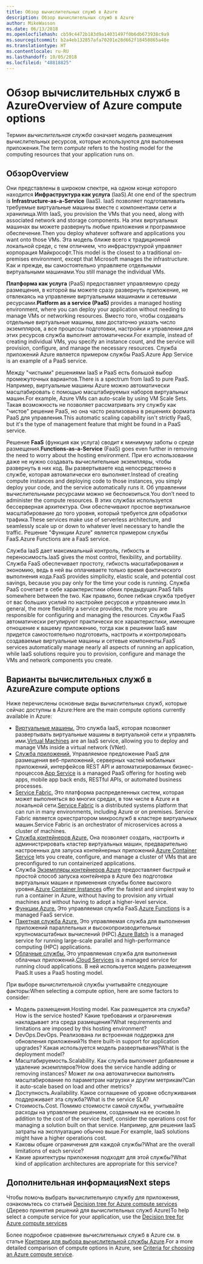 ```yaml
---
title: Обзор вычислительных служб в Azure
description: Обзор вычислительных служб в Azure
author: MikeWasson
ms.date: 06/13/2018
ms.openlocfilehash: cb59c4472b183d9a14031497f0b6db673938c9a9
ms.sourcegitcommit: b2a4eb132857afa70201e28d662f18458865a48e
ms.translationtype: HT
ms.contentlocale: ru-RU
ms.lasthandoff: 10/05/2018
ms.locfileid: "48818825"
---
```

# <a name="overview-of-azure-compute-options"></a><span data-ttu-id="9eaeb-103">Обзор вычислительных служб в Azure</span><span class="sxs-lookup"><span data-stu-id="9eaeb-103">Overview of Azure compute options</span></span>

<span data-ttu-id="9eaeb-104">Термин *вычислительная служба* означает модель размещения вычислительных ресурсов, которые используются для выполнения приложения.</span><span class="sxs-lookup"><span data-stu-id="9eaeb-104">The term *compute* refers to the hosting model for the computing resources that your application runs on.</span></span> 

## <a name="overview"></a><span data-ttu-id="9eaeb-105">Обзор</span><span class="sxs-lookup"><span data-stu-id="9eaeb-105">Overview</span></span>

<span data-ttu-id="9eaeb-106">Они представлены в широком спектре, на одном конце которого находится **Инфраструктура как услуга** (IaaS).</span><span class="sxs-lookup"><span data-stu-id="9eaeb-106">At one end of the spectrum is **Infrastructure-as-a-Service** (IaaS).</span></span> <span data-ttu-id="9eaeb-107">IaaS позволяет подготавливать требуемые виртуальные машины вместе с компонентами сети и хранилища.</span><span class="sxs-lookup"><span data-stu-id="9eaeb-107">With IaaS, you provision the VMs that you need, along with associated network and storage components.</span></span> <span data-ttu-id="9eaeb-108">На этих виртуальных машинах вы можете развернуть любые приложения и программное обеспечение.</span><span class="sxs-lookup"><span data-stu-id="9eaeb-108">Then you deploy whatever software and applications you want onto those VMs.</span></span> <span data-ttu-id="9eaeb-109">Эта модель ближе всего к традиционной локальной среде, с тем отличием, что инфраструктурой управляет корпорация Майкрософт.</span><span class="sxs-lookup"><span data-stu-id="9eaeb-109">This model is the closest to a traditional on-premises environment, except that Microsoft manages the infrastructure.</span></span> <span data-ttu-id="9eaeb-110">Как и прежде, вы самостоятельно управляете отдельными виртуальными машинами.</span><span class="sxs-lookup"><span data-stu-id="9eaeb-110">You still manage the individual VMs.</span></span>  

<span data-ttu-id="9eaeb-111">**Платформа как услуга** (PaaS) предоставляет управляемую среду размещения, в которой вы можете сразу развернуть приложение, не отвлекаясь на управление виртуальными машинами и сетевыми ресурсами.</span><span class="sxs-lookup"><span data-stu-id="9eaeb-111">**Platform as a service (PaaS)** provides a managed hosting environment, where you can deploy your application without needing to manage VMs or networking resources.</span></span> <span data-ttu-id="9eaeb-112">Вместо того, чтобы создавать отдельные виртуальные машины, вам достаточно указать число экземпляров, а все процессы подготовки, настройки и управления для этих ресурсов служба выполнит автоматически.</span><span class="sxs-lookup"><span data-stu-id="9eaeb-112">For example, instead of creating individual VMs, you specify an instance count, and the service will provision, configure, and manage the necessary resources.</span></span> <span data-ttu-id="9eaeb-113">Служба приложений Azure является примером службы PaaS.</span><span class="sxs-lookup"><span data-stu-id="9eaeb-113">Azure App Service is an example of a PaaS service.</span></span>

<span data-ttu-id="9eaeb-114">Между "чистыми" решениями IaaS и PaaS есть большой выбор промежуточных вариантов.</span><span class="sxs-lookup"><span data-stu-id="9eaeb-114">There is a spectrum from IaaS to pure PaaS.</span></span> <span data-ttu-id="9eaeb-115">Например, виртуальные машины Azure можно автоматически масштабировать с помощью масштабируемых наборов виртуальных машин.</span><span class="sxs-lookup"><span data-stu-id="9eaeb-115">For example, Azure VMs can auto-scale by using VM Scale Sets.</span></span> <span data-ttu-id="9eaeb-116">Такая возможность не позволяет рассматривать эту службу как "чистое" решение PaaS, но она часто реализована в решениях формата PaaS для управления.</span><span class="sxs-lookup"><span data-stu-id="9eaeb-116">This automatic scaling capability isn't strictly PaaS, but it's the type of management feature that might be found in a PaaS service.</span></span>

<span data-ttu-id="9eaeb-117">Решение **FaaS** (функция как услуга) сводит к минимуму заботы о среде размещения.</span><span class="sxs-lookup"><span data-stu-id="9eaeb-117">**Functions-as-a-Service** (FaaS) goes even further in removing the need to worry about the hosting environment.</span></span> <span data-ttu-id="9eaeb-118">При его использовании даже не нужно создавать вычислительные экземпляры, чтобы развернуть в них код. Вы развертываете код непосредственно в службе, которая автоматически его выполняет.</span><span class="sxs-lookup"><span data-stu-id="9eaeb-118">Instead of creating compute instances and deploying code to those instances, you simply deploy your code, and the service automatically runs it.</span></span> <span data-ttu-id="9eaeb-119">Об управлении вычислительными ресурсами можно не беспокоиться.</span><span class="sxs-lookup"><span data-stu-id="9eaeb-119">You don’t need to administer the compute resources.</span></span> <span data-ttu-id="9eaeb-120">В этих службах используется бессерверная архитектура. Они обеспечивают простое вертикальное масштабирование до того уровня, который требуется для обработки трафика.</span><span class="sxs-lookup"><span data-stu-id="9eaeb-120">These services make use of serverless architecture, and seamlessly scale up or down to whatever level necessary to handle the traffic.</span></span> <span data-ttu-id="9eaeb-121">Решение "Функции Azure" является примером службы FaaS.</span><span class="sxs-lookup"><span data-stu-id="9eaeb-121">Azure Functions are a FaaS service.</span></span>

<span data-ttu-id="9eaeb-122">Служба IaaS дает максимальный контроль, гибкость и переносимость.</span><span class="sxs-lookup"><span data-stu-id="9eaeb-122">IaaS gives the most control, flexibility, and portability.</span></span> <span data-ttu-id="9eaeb-123">Служба FaaS обеспечивает простоту, гибкость масштабирования и экономию, ведь в ней вы оплачиваете только время фактического выполнения кода.</span><span class="sxs-lookup"><span data-stu-id="9eaeb-123">FaaS provides simplicity, elastic scale, and potential cost savings, because you pay only for the time your code is running.</span></span> <span data-ttu-id="9eaeb-124">Служба PaaS сочетает в себе характеристики обеих предыдущих.</span><span class="sxs-lookup"><span data-stu-id="9eaeb-124">PaaS falls somewhere between the two.</span></span> <span data-ttu-id="9eaeb-125">Как правило, более гибкая служба требует от вас больших усилий по настройке ресурсов и управлению ими.</span><span class="sxs-lookup"><span data-stu-id="9eaeb-125">In general, the more flexibility a service provides, the more you are responsible for configuring and managing the resources.</span></span> <span data-ttu-id="9eaeb-126">Службы FaaS автоматически регулируют практически все характеристики, имеющие отношение к вашему приложению, тогда как в решении IaaS вам придется самостоятельно подготовить, настроить и контролировать создаваемые виртуальные машины и сетевые компоненты.</span><span class="sxs-lookup"><span data-stu-id="9eaeb-126">FaaS services automatically manage nearly all aspects of running an application, while IaaS solutions require you to provision, configure and manage the VMs and network components you create.</span></span>

## <a name="azure-compute-options"></a><span data-ttu-id="9eaeb-127">Варианты вычислительных служб в Azure</span><span class="sxs-lookup"><span data-stu-id="9eaeb-127">Azure compute options</span></span>

<span data-ttu-id="9eaeb-128">Ниже перечислены основные виды вычислительных служб, которые сейчас доступны в Azure:</span><span class="sxs-lookup"><span data-stu-id="9eaeb-128">Here are the main compute options currently available in Azure:</span></span>

- <span data-ttu-id="9eaeb-129">[Виртуальные машины.](/azure/virtual-machines/) Это служба IaaS, которая позволяет развертывать виртуальные машины в виртуальной сети и управлять ими.</span><span class="sxs-lookup"><span data-stu-id="9eaeb-129">[Virtual Machines](/azure/virtual-machines/) are an IaaS service, allowing you to deploy and manage VMs inside a virtual network (VNet).</span></span>
- <span data-ttu-id="9eaeb-130">[Служба приложений.](/azure/app-service/app-service-value-prop-what-is) Управляемое предложение PaaS для размещения веб-приложений, серверных частей мобильных приложений, интерфейсов REST API и автоматизированных бизнес-процессов.</span><span class="sxs-lookup"><span data-stu-id="9eaeb-130">[App Service](/azure/app-service/app-service-value-prop-what-is) is a managed PaaS offering for hosting web apps, mobile app back ends, RESTful APIs, or automated business processes.</span></span>
- <span data-ttu-id="9eaeb-131">[Service Fabric.](/azure/service-fabric/service-fabric-overview) Это платформа распределенных систем, которая может выполняться во многих средах, в том числе в Azure и в локальной сети.</span><span class="sxs-lookup"><span data-stu-id="9eaeb-131">[Service Fabric](/azure/service-fabric/service-fabric-overview) is a distributed systems platform that can run in many environments, including Azure or on premises.</span></span> <span data-ttu-id="9eaeb-132">Service Fabric является оркестратором микрослужб в кластере виртуальных машин.</span><span class="sxs-lookup"><span data-stu-id="9eaeb-132">Service Fabric is an orchestrator of microservices across a cluster of machines.</span></span> 
- <span data-ttu-id="9eaeb-133">[Служба контейнеров Azure.](/azure/container-service/container-service-intro) Она позволяет создать, настроить и администрировать кластер виртуальных машин, предварительно настроенных для запуска контейнерных приложений.</span><span class="sxs-lookup"><span data-stu-id="9eaeb-133">[Azure Container Service](/azure/container-service/container-service-intro) lets you create, configure, and manage a cluster of VMs that are preconfigured to run containerized applications.</span></span>
- <span data-ttu-id="9eaeb-134">Служба [Экземпляры контейнеров Azure](/azure/container-instances/container-instances-overview) предоставляет быстрый и простой способ запуска контейнера в Azure без подготовки виртуальных машин и применения службы более высокого уровня.</span><span class="sxs-lookup"><span data-stu-id="9eaeb-134">[Azure Container Instances](/azure/container-instances/container-instances-overview) offer the fastest and simplest way to run a container in Azure, without having to provision any virtual machines and without having to adopt a higher-level service.</span></span>
- <span data-ttu-id="9eaeb-135">[Функции Azure.](/azure/azure-functions/functions-overview) Это управляемая служба FaaS.</span><span class="sxs-lookup"><span data-stu-id="9eaeb-135">[Azure Functions](/azure/azure-functions/functions-overview) is a managed FaaS service.</span></span>
- <span data-ttu-id="9eaeb-136">[Пакетная служба Azure.](/azure/batch/batch-technical-overview) Это управляемая служба для выполнения приложений параллельных и высокопроизводительных крупномасштабных вычислений (HPC).</span><span class="sxs-lookup"><span data-stu-id="9eaeb-136">[Azure Batch](/azure/batch/batch-technical-overview) is a managed service for running large-scale parallel and high-performance computing (HPC) applications.</span></span>
- <span data-ttu-id="9eaeb-137">[Облачные службы.](/azure/cloud-services/cloud-services-choose-me) Это управляемая служба для выполнения облачных приложений.</span><span class="sxs-lookup"><span data-stu-id="9eaeb-137">[Cloud Services](/azure/cloud-services/cloud-services-choose-me) is a managed service for running cloud applications.</span></span> <span data-ttu-id="9eaeb-138">В ней используется модель размещения PaaS.</span><span class="sxs-lookup"><span data-stu-id="9eaeb-138">It uses a PaaS hosting model.</span></span> 

<span data-ttu-id="9eaeb-139">При выборе вычислительной службы учитывайте следующие факторы:</span><span class="sxs-lookup"><span data-stu-id="9eaeb-139">When selecting a compute option, here are some factors to consider:</span></span>

- <span data-ttu-id="9eaeb-140">Модель размещения.</span><span class="sxs-lookup"><span data-stu-id="9eaeb-140">Hosting model.</span></span> <span data-ttu-id="9eaeb-141">Как размещается эта служба?</span><span class="sxs-lookup"><span data-stu-id="9eaeb-141">How is the service hosted?</span></span> <span data-ttu-id="9eaeb-142">Какие требования и ограничения накладывает эта среда размещения?</span><span class="sxs-lookup"><span data-stu-id="9eaeb-142">What requirements and limitations are imposed by this hosting environment?</span></span> 
- <span data-ttu-id="9eaeb-143">DevOps.</span><span class="sxs-lookup"><span data-stu-id="9eaeb-143">DevOps.</span></span> <span data-ttu-id="9eaeb-144">Реализована ли встроенная поддержка для обновления приложений?</span><span class="sxs-lookup"><span data-stu-id="9eaeb-144">Is there built-in support for application upgrades?</span></span> <span data-ttu-id="9eaeb-145">Какая используется модель развертывания?</span><span class="sxs-lookup"><span data-stu-id="9eaeb-145">What is the deployment model?</span></span>
- <span data-ttu-id="9eaeb-146">Масштабируемость.</span><span class="sxs-lookup"><span data-stu-id="9eaeb-146">Scalability.</span></span> <span data-ttu-id="9eaeb-147">Как служба выполняет добавление и удаление экземпляров?</span><span class="sxs-lookup"><span data-stu-id="9eaeb-147">How does the service handle adding or removing instances?</span></span> <span data-ttu-id="9eaeb-148">Может ли она автоматически выполнять масштабирование по параметрам нагрузки и другим метрикам?</span><span class="sxs-lookup"><span data-stu-id="9eaeb-148">Can it auto-scale based on load and other metrics?</span></span> 
- <span data-ttu-id="9eaeb-149">Доступность.</span><span class="sxs-lookup"><span data-stu-id="9eaeb-149">Availability.</span></span> <span data-ttu-id="9eaeb-150">Какое соглашение об уровне обслуживания поддерживает эта служба?</span><span class="sxs-lookup"><span data-stu-id="9eaeb-150">What is the service SLA?</span></span> 
- <span data-ttu-id="9eaeb-151">Стоимость.</span><span class="sxs-lookup"><span data-stu-id="9eaeb-151">Cost.</span></span> <span data-ttu-id="9eaeb-152">Помимо стоимости самой службы, учитывайте расходы на управление решением, созданным на ее основе.</span><span class="sxs-lookup"><span data-stu-id="9eaeb-152">In addition to the cost of the service itself, consider the operations cost for managing a solution built on that service.</span></span> <span data-ttu-id="9eaeb-153">Например, для решения IaaS затраты на эксплуатацию обычно выше.</span><span class="sxs-lookup"><span data-stu-id="9eaeb-153">For example, IaaS solutions might have a higher operations cost.</span></span>
- <span data-ttu-id="9eaeb-154">Каковы общие ограничения для каждой службы?</span><span class="sxs-lookup"><span data-stu-id="9eaeb-154">What are the overall limitations of each service?</span></span> 
- <span data-ttu-id="9eaeb-155">Какие архитектуры приложения подходят для этой службы?</span><span class="sxs-lookup"><span data-stu-id="9eaeb-155">What kind of application architectures are appropriate for this service?</span></span> 

## <a name="next-steps"></a><span data-ttu-id="9eaeb-156">Дополнительная информация</span><span class="sxs-lookup"><span data-stu-id="9eaeb-156">Next steps</span></span>

<span data-ttu-id="9eaeb-157">Чтобы помочь выбрать вычислительную службу для приложения, ознакомьтесь со статьей [Decision tree for Azure compute services](./compute-decision-tree.md) (Дерево принятия решений для вычислительных служб Azure)</span><span class="sxs-lookup"><span data-stu-id="9eaeb-157">To help select a compute service for your application, use the [Decision tree for Azure compute services](./compute-decision-tree.md)</span></span>

<span data-ttu-id="9eaeb-158">Более подробное сравнение вычислительных служб в Azure см. в статье [Критерии для выбора вычислительной службы Azure](./compute-comparison.md).</span><span class="sxs-lookup"><span data-stu-id="9eaeb-158">For a more detailed comparison of compute options in Azure, see [Criteria for choosing an Azure compute service](./compute-comparison.md).</span></span>

